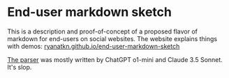 # End-user markdown sketch

This is a description and proof-of-concept
of a proposed flavor of markdown for end-users on social websites.
The website explains things with demos:
[ryanatkn.github.io/end-user-markdown-sketch](https://ryanatkn.github.io/end-user-markdown-sketch)

[The parser](/src/lib/parse_markdown.ts) was mostly written by ChatGPT o1-mini and Claude 3.5 Sonnet.
It's slop.
